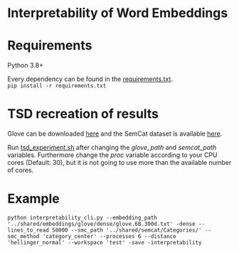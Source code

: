 # Interpretability of Word Embeddings

# Requirements

Python 3.8+

Every dependency can be found in the [requirements.txt](requirements.txt).<br>
`pip install -r requirements.txt`

# TSD recreation of results
Glove can be downloaded [here](http://nlp.stanford.edu/data/glove.6B.zip) and the SemCat dataset is available [here](https://github.com/avaapm/SEMCATdataset2018).

Run [tsd_experiment.sh](experiments/tsd_expriments.sh) after changing the _glove_path_ and _semcat_path_ variables. Furthermore change the _proc_ variable according to your CPU cores (Default: 30), but it is not going to use more than the available number of cores.

# Example
`python interpretability_cli.py --embedding_path '../shared/embeddings/glove/dense/glove.6B.300d.txt' -dense --lines_to_read 50000 --smc_path '../shared/semcat/Categories/' --smc_method 'category_center' --processes 6 --distance 'hellinger_normal' --workspace 'test' -save -interpretability`